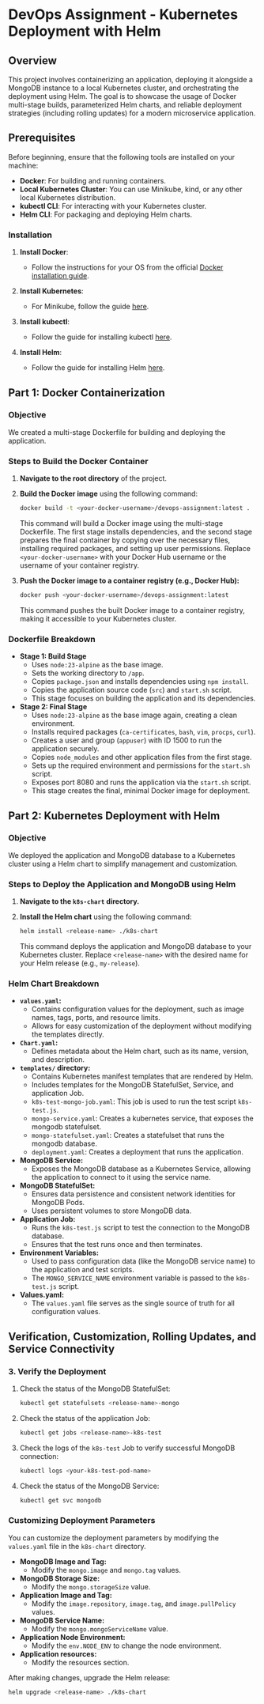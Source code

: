 # DevOps Assignment - Kubernetes Deployment with Helm

## Overview
This project involves containerizing an application, deploying it alongside a MongoDB instance to a local Kubernetes cluster, and orchestrating the deployment using Helm. The goal is to showcase the usage of Docker multi-stage builds, parameterized Helm charts, and reliable deployment strategies (including rolling updates) for a modern microservice application.

## Prerequisites
Before beginning, ensure that the following tools are installed on your machine:
- **Docker**: For building and running containers.
- **Local Kubernetes Cluster**: You can use Minikube, kind, or any other local Kubernetes distribution.
- **kubectl CLI**: For interacting with your Kubernetes cluster.
- **Helm CLI**: For packaging and deploying Helm charts.

### Installation
1. **Install Docker**:
   - Follow the instructions for your OS from the official [Docker installation guide](https://docs.docker.com/get-docker/).

2. **Install Kubernetes**:
   - For Minikube, follow the guide [here](https://minikube.sigs.k8s.io/docs/).

3. **Install kubectl**:
   - Follow the guide for installing kubectl [here](https://kubernetes.io/docs/tasks/tools/install-kubectl/).

4. **Install Helm**:
   - Follow the guide for installing Helm [here](https://helm.sh/docs/intro/install/).


## Part 1: Docker Containerization

### Objective

We created a multi-stage Dockerfile for building and deploying the application.

### Steps to Build the Docker Container

1.  **Navigate to the root directory** of the project.
2.  **Build the Docker image** using the following command:

    ```bash
    docker build -t <your-docker-username>/devops-assignment:latest .
    ```

    This command will build a Docker image using the multi-stage Dockerfile. The first stage installs dependencies, and the second stage prepares the final container by copying over the necessary files, installing required packages, and setting up user permissions. Replace `<your-docker-username>` with your Docker Hub username or the username of your container registry.

3.  **Push the Docker image to a container registry (e.g., Docker Hub):**

    ```bash
    docker push <your-docker-username>/devops-assignment:latest
    ```

    This command pushes the built Docker image to a container registry, making it accessible to your Kubernetes cluster.

### Dockerfile Breakdown

* **Stage 1: Build Stage**
    * Uses `node:23-alpine` as the base image.
    * Sets the working directory to `/app`.
    * Copies `package.json` and installs dependencies using `npm install`.
    * Copies the application source code (`src`) and `start.sh` script.
    * This stage focuses on building the application and its dependencies.
* **Stage 2: Final Stage**
    * Uses `node:23-alpine` as the base image again, creating a clean environment.
    * Installs required packages (`ca-certificates`, `bash`, `vim`, `procps`, `curl`).
    * Creates a user and group (`appuser`) with ID 1500 to run the application securely.
    * Copies `node_modules` and other application files from the first stage.
    * Sets up the required environment and permissions for the `start.sh` script.
    * Exposes port 8080 and runs the application via the `start.sh` script.
    * This stage creates the final, minimal Docker image for deployment.

## Part 2: Kubernetes Deployment with Helm

### Objective

We deployed the application and MongoDB database to a Kubernetes cluster using a Helm chart to simplify management and customization.

### Steps to Deploy the Application and MongoDB using Helm

1.  **Navigate to the `k8s-chart` directory.**
2.  **Install the Helm chart** using the following command:

    ```bash
    helm install <release-name> ./k8s-chart
    ```

    This command deploys the application and MongoDB database to your Kubernetes cluster. Replace `<release-name>` with the desired name for your Helm release (e.g., `my-release`).

### Helm Chart Breakdown

* **`values.yaml`:**
    * Contains configuration values for the deployment, such as image names, tags, ports, and resource limits.
    * Allows for easy customization of the deployment without modifying the templates directly.
* **`Chart.yaml`:**
    * Defines metadata about the Helm chart, such as its name, version, and description.
* **`templates/` directory:**
    * Contains Kubernetes manifest templates that are rendered by Helm.
    * Includes templates for the MongoDB StatefulSet, Service, and application Job.
    * `k8s-test-mongo-job.yaml`: This job is used to run the test script `k8s-test.js`.
    * `mongo-service.yaml`: Creates a kubernetes service, that exposes the mongodb statefulset.
    * `mongo-statefulset.yaml`: Creates a statefulset that runs the mongodb database.
    * `deployment.yaml`: Creates a deployment that runs the application.
* **MongoDB Service:**
    * Exposes the MongoDB database as a Kubernetes Service, allowing the application to connect to it using the service name.
* **MongoDB StatefulSet:**
    * Ensures data persistence and consistent network identities for MongoDB Pods.
    * Uses persistent volumes to store MongoDB data.
* **Application Job:**
    * Runs the `k8s-test.js` script to test the connection to the MongoDB database.
    * Ensures that the test runs once and then terminates.
* **Environment Variables:**
    * Used to pass configuration data (like the MongoDB service name) to the application and test scripts.
    * The `MONGO_SERVICE_NAME` environment variable is passed to the `k8s-test.js` script.
* **Values.yaml:**
    * The `values.yaml` file serves as the single source of truth for all configuration values.

## Verification, Customization, Rolling Updates, and Service Connectivity

### 3. Verify the Deployment

1.  Check the status of the MongoDB StatefulSet:

    ```bash
    kubectl get statefulsets <release-name>-mongo
    ```

2.  Check the status of the application Job:

    ```bash
    kubectl get jobs <release-name>-k8s-test
    ```

3.  Check the logs of the `k8s-test` Job to verify successful MongoDB connection:

    ```bash
    kubectl logs <your-k8s-test-pod-name>
    ```

4.  Check the status of the MongoDB Service:

    ```bash
    kubectl get svc mongodb
    ```

### Customizing Deployment Parameters

You can customize the deployment parameters by modifying the `values.yaml` file in the `k8s-chart` directory.

* **MongoDB Image and Tag:**
    * Modify the `mongo.image` and `mongo.tag` values.
* **MongoDB Storage Size:**
    * Modify the `mongo.storageSize` value.
* **Application Image and Tag:**
    * Modify the `image.repository`, `image.tag`, and `image.pullPolicy` values.
* **MongoDB Service Name:**
    * Modify the `mongo.mongoServiceName` value.
* **Application Node Environment:**
    * Modify the `env.NODE_ENV` to change the node environment.
* **Application resources:**
    * Modify the resources section.

After making changes, upgrade the Helm release:

```bash
helm upgrade <release-name> ./k8s-chart
```